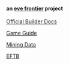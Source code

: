 #### an [eve frontier](https://evefrontier.com/) project

[Official Builder Docs](https://docs.evefrontier.com/)

[Game Guide](https://github.com/gwt-git/mine.yachts/blob/main/mine-yachts.csv)

[Mining Data](https://github.com/gwt-git/mine.yachts/blob/main/mining.csv)

[EFTB](https://eftb.shish.io/)


